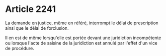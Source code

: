 # Article 2241

<p>La demande en justice, même en référé, interrompt le délai de prescription ainsi que le délai de forclusion.</p><p>Il en est de même lorsqu'elle est portée devant une juridiction incompétente ou lorsque l'acte de saisine de la juridiction est annulé par l'effet d'un vice de procédure.</p>